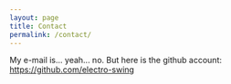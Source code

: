 ```yaml
---
layout: page
title: Contact
permalink: /contact/
---
```


My e-mail is... yeah... no.
But here is the github account: <https://github.com/electro-swing>
  
